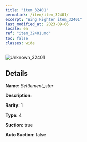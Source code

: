 ```yaml
---
title: "item_32401"
permalink: /item/item_32401/
excerpt: "Wing Fighter item_32401"
last_modified_at: 2023-09-06
locale: en
ref: "item_32401.md"
toc: false
classes: wide
---
```



 ![Unknown_32401](/images/item/Settlement_star_p.png)



## Details

 **Name:** *Settlement_star* 

 **Description:** 

 **Rarity:** 1 

 **Type:** 4 

 **Suction:** true 

 **Auto Suction:** false 


